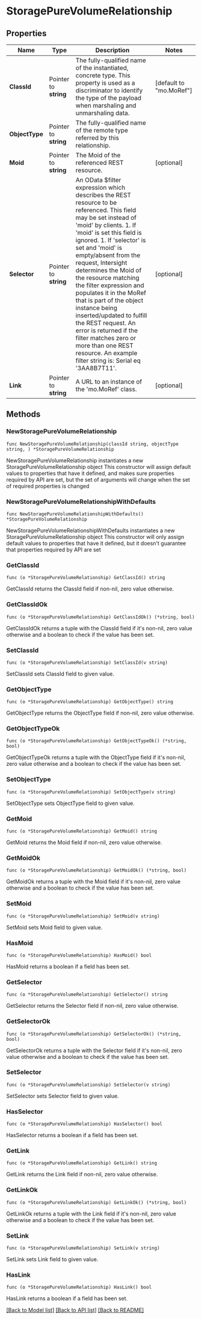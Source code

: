 # StoragePureVolumeRelationship

## Properties

Name | Type | Description | Notes
------------ | ------------- | ------------- | -------------
**ClassId** | Pointer to **string** | The fully-qualified name of the instantiated, concrete type. This property is used as a discriminator to identify the type of the payload when marshaling and unmarshaling data. | [default to "mo.MoRef"]
**ObjectType** | Pointer to **string** | The fully-qualified name of the remote type referred by this relationship. | 
**Moid** | Pointer to **string** | The Moid of the referenced REST resource. | [optional] 
**Selector** | Pointer to **string** | An OData $filter expression which describes the REST resource to be referenced. This field may be set instead of &#39;moid&#39; by clients. 1. If &#39;moid&#39; is set this field is ignored. 1. If &#39;selector&#39; is set and &#39;moid&#39; is empty/absent from the request, Intersight determines the Moid of the resource matching the filter expression and populates it in the MoRef that is part of the object instance being inserted/updated to fulfill the REST request. An error is returned if the filter matches zero or more than one REST resource. An example filter string is: Serial eq &#39;3AA8B7T11&#39;. | [optional] 
**Link** | Pointer to **string** | A URL to an instance of the &#39;mo.MoRef&#39; class. | [optional] 

## Methods

### NewStoragePureVolumeRelationship

`func NewStoragePureVolumeRelationship(classId string, objectType string, ) *StoragePureVolumeRelationship`

NewStoragePureVolumeRelationship instantiates a new StoragePureVolumeRelationship object
This constructor will assign default values to properties that have it defined,
and makes sure properties required by API are set, but the set of arguments
will change when the set of required properties is changed

### NewStoragePureVolumeRelationshipWithDefaults

`func NewStoragePureVolumeRelationshipWithDefaults() *StoragePureVolumeRelationship`

NewStoragePureVolumeRelationshipWithDefaults instantiates a new StoragePureVolumeRelationship object
This constructor will only assign default values to properties that have it defined,
but it doesn't guarantee that properties required by API are set

### GetClassId

`func (o *StoragePureVolumeRelationship) GetClassId() string`

GetClassId returns the ClassId field if non-nil, zero value otherwise.

### GetClassIdOk

`func (o *StoragePureVolumeRelationship) GetClassIdOk() (*string, bool)`

GetClassIdOk returns a tuple with the ClassId field if it's non-nil, zero value otherwise
and a boolean to check if the value has been set.

### SetClassId

`func (o *StoragePureVolumeRelationship) SetClassId(v string)`

SetClassId sets ClassId field to given value.


### GetObjectType

`func (o *StoragePureVolumeRelationship) GetObjectType() string`

GetObjectType returns the ObjectType field if non-nil, zero value otherwise.

### GetObjectTypeOk

`func (o *StoragePureVolumeRelationship) GetObjectTypeOk() (*string, bool)`

GetObjectTypeOk returns a tuple with the ObjectType field if it's non-nil, zero value otherwise
and a boolean to check if the value has been set.

### SetObjectType

`func (o *StoragePureVolumeRelationship) SetObjectType(v string)`

SetObjectType sets ObjectType field to given value.


### GetMoid

`func (o *StoragePureVolumeRelationship) GetMoid() string`

GetMoid returns the Moid field if non-nil, zero value otherwise.

### GetMoidOk

`func (o *StoragePureVolumeRelationship) GetMoidOk() (*string, bool)`

GetMoidOk returns a tuple with the Moid field if it's non-nil, zero value otherwise
and a boolean to check if the value has been set.

### SetMoid

`func (o *StoragePureVolumeRelationship) SetMoid(v string)`

SetMoid sets Moid field to given value.

### HasMoid

`func (o *StoragePureVolumeRelationship) HasMoid() bool`

HasMoid returns a boolean if a field has been set.

### GetSelector

`func (o *StoragePureVolumeRelationship) GetSelector() string`

GetSelector returns the Selector field if non-nil, zero value otherwise.

### GetSelectorOk

`func (o *StoragePureVolumeRelationship) GetSelectorOk() (*string, bool)`

GetSelectorOk returns a tuple with the Selector field if it's non-nil, zero value otherwise
and a boolean to check if the value has been set.

### SetSelector

`func (o *StoragePureVolumeRelationship) SetSelector(v string)`

SetSelector sets Selector field to given value.

### HasSelector

`func (o *StoragePureVolumeRelationship) HasSelector() bool`

HasSelector returns a boolean if a field has been set.

### GetLink

`func (o *StoragePureVolumeRelationship) GetLink() string`

GetLink returns the Link field if non-nil, zero value otherwise.

### GetLinkOk

`func (o *StoragePureVolumeRelationship) GetLinkOk() (*string, bool)`

GetLinkOk returns a tuple with the Link field if it's non-nil, zero value otherwise
and a boolean to check if the value has been set.

### SetLink

`func (o *StoragePureVolumeRelationship) SetLink(v string)`

SetLink sets Link field to given value.

### HasLink

`func (o *StoragePureVolumeRelationship) HasLink() bool`

HasLink returns a boolean if a field has been set.


[[Back to Model list]](../README.md#documentation-for-models) [[Back to API list]](../README.md#documentation-for-api-endpoints) [[Back to README]](../README.md)


